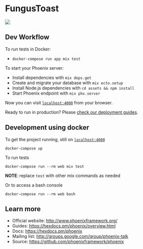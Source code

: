 # FungusToast

![](https://media.giphy.com/media/l41lL7byr2fvtxVHa/giphy.gif)


## Dev Workflow
To run tests in Docker:
  * `docker-compose run app mix test`

To start your Phoenix server:

  * Install dependencies with `mix deps.get`
  * Create and migrate your database with `mix ecto.setup`
  * Install Node.js dependencies with `cd assets && npm install`
  * Start Phoenix endpoint with `mix phx.server`

Now you can visit [`localhost:4000`](http://localhost:4000) from your browser.

Ready to run in production? Please [check our deployment guides](https://hexdocs.pm/phoenix/deployment.html).

## Development using docker
To get the project running, still on [`localhost:4000`](http://localhost:4000)
```
docker-compose up
```

To run tests
```
docker-compose run --rm web mix test
```
**NOTE**: replace `test` with other mix commands as needed

Or to access a bash console
```
docker-compose run --rm web bash
```

## Learn more

  * Official website: http://www.phoenixframework.org/
  * Guides: https://hexdocs.pm/phoenix/overview.html
  * Docs: https://hexdocs.pm/phoenix
  * Mailing list: http://groups.google.com/group/phoenix-talk
  * Source: https://github.com/phoenixframework/phoenix
